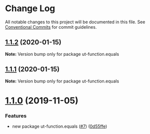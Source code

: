 # Change Log

All notable changes to this project will be documented in this file.
See [Conventional Commits](https://conventionalcommits.org) for commit guidelines.

## [1.1.2](https://github.com/softwaregroup-bg/ut-function/compare/ut-function.xml2json@1.1.6...ut-function.equals@1.1.2) (2020-01-15)

**Note:** Version bump only for package ut-function.equals





## [1.1.1](https://github.com/softwaregroup-bg/ut-function/compare/ut-function.xml2json@1.1.5...ut-function.equals@1.1.1) (2020-01-15)

**Note:** Version bump only for package ut-function.equals





# [1.1.0](https://github.com/softwaregroup-bg/ut-function/compare/ut-function.currency@1.0.3...ut-function.equals@1.1.0) (2019-11-05)


### Features

* new package ut-function.equals ([#7](https://github.com/softwaregroup-bg/ut-function/issues/7)) ([0d55ffe](https://github.com/softwaregroup-bg/ut-function/commit/0d55ffe))
